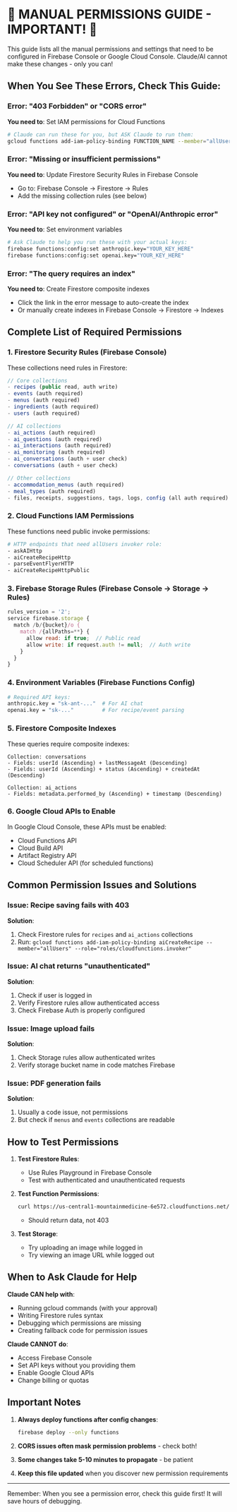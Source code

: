 # 🚨 MANUAL PERMISSIONS GUIDE - IMPORTANT! 🚨

This guide lists all the manual permissions and settings that need to be configured in Firebase Console or Google Cloud Console. Claude/AI cannot make these changes - only you can!

## When You See These Errors, Check This Guide:

### Error: "403 Forbidden" or "CORS error"
**You need to**: Set IAM permissions for Cloud Functions
```bash
# Claude can run these for you, but ASK Claude to run them:
gcloud functions add-iam-policy-binding FUNCTION_NAME --member="allUsers" --role="roles/cloudfunctions.invoker" --project=mountainmedicine-6e572
```

### Error: "Missing or insufficient permissions" 
**You need to**: Update Firestore Security Rules in Firebase Console
- Go to: Firebase Console → Firestore → Rules
- Add the missing collection rules (see below)

### Error: "API key not configured" or "OpenAI/Anthropic error"
**You need to**: Set environment variables
```bash
# Ask Claude to help you run these with your actual keys:
firebase functions:config:set anthropic.key="YOUR_KEY_HERE"
firebase functions:config:set openai.key="YOUR_KEY_HERE"
```

### Error: "The query requires an index"
**You need to**: Create Firestore composite indexes
- Click the link in the error message to auto-create the index
- Or manually create indexes in Firebase Console → Firestore → Indexes

## Complete List of Required Permissions

### 1. Firestore Security Rules (Firebase Console)
These collections need rules in Firestore:
```javascript
// Core collections
- recipes (public read, auth write)
- events (auth required)
- menus (auth required)
- ingredients (auth required)
- users (auth required)

// AI collections
- ai_actions (auth required)
- ai_questions (auth required)
- ai_interactions (auth required)
- ai_monitoring (auth required)
- ai_conversations (auth + user check)
- conversations (auth + user check)

// Other collections
- accommodation_menus (auth required)
- meal_types (auth required)
- files, receipts, suggestions, tags, logs, config (all auth required)
```

### 2. Cloud Functions IAM Permissions
These functions need public invoke permissions:
```bash
# HTTP endpoints that need allUsers invoker role:
- askAIHttp
- aiCreateRecipeHttp
- parseEventFlyerHTTP
- aiCreateRecipeHttpPublic
```

### 3. Firebase Storage Rules (Firebase Console → Storage → Rules)
```javascript
rules_version = '2';
service firebase.storage {
  match /b/{bucket}/o {
    match /{allPaths=**} {
      allow read: if true;  // Public read
      allow write: if request.auth != null;  // Auth write
    }
  }
}
```

### 4. Environment Variables (Firebase Functions Config)
```bash
# Required API keys:
anthropic.key = "sk-ant-..."  # For AI chat
openai.key = "sk-..."         # For recipe/event parsing
```

### 5. Firestore Composite Indexes
These queries require composite indexes:
```
Collection: conversations
- Fields: userId (Ascending) + lastMessageAt (Descending)
- Fields: userId (Ascending) + status (Ascending) + createdAt (Descending)

Collection: ai_actions
- Fields: metadata.performed_by (Ascending) + timestamp (Descending)
```

### 6. Google Cloud APIs to Enable
In Google Cloud Console, these APIs must be enabled:
- Cloud Functions API
- Cloud Build API
- Artifact Registry API
- Cloud Scheduler API (for scheduled functions)

## Common Permission Issues and Solutions

### Issue: Recipe saving fails with 403
**Solution**: 
1. Check Firestore rules for `recipes` and `ai_actions` collections
2. Run: `gcloud functions add-iam-policy-binding aiCreateRecipe --member="allUsers" --role="roles/cloudfunctions.invoker"`

### Issue: AI chat returns "unauthenticated"
**Solution**:
1. Check if user is logged in
2. Verify Firestore rules allow authenticated access
3. Check Firebase Auth is properly configured

### Issue: Image upload fails
**Solution**:
1. Check Storage rules allow authenticated writes
2. Verify storage bucket name in code matches Firebase

### Issue: PDF generation fails
**Solution**:
1. Usually a code issue, not permissions
2. But check if `menus` and `events` collections are readable

## How to Test Permissions

1. **Test Firestore Rules**:
   - Use Rules Playground in Firebase Console
   - Test with authenticated and unauthenticated requests

2. **Test Function Permissions**:
   ```bash
   curl https://us-central1-mountainmedicine-6e572.cloudfunctions.net/FUNCTION_NAME
   ```
   - Should return data, not 403

3. **Test Storage**:
   - Try uploading an image while logged in
   - Try viewing an image URL while logged out

## When to Ask Claude for Help

**Claude CAN help with**:
- Running gcloud commands (with your approval)
- Writing Firestore rules syntax
- Debugging which permissions are missing
- Creating fallback code for permission issues

**Claude CANNOT do**:
- Access Firebase Console
- Set API keys without you providing them
- Enable Google Cloud APIs
- Change billing or quotas

## Important Notes

1. **Always deploy functions after config changes**:
   ```bash
   firebase deploy --only functions
   ```

2. **CORS issues often mask permission problems** - check both!

3. **Some changes take 5-10 minutes to propagate** - be patient

4. **Keep this file updated** when you discover new permission requirements

---

Remember: When you see a permission error, check this guide first! It will save hours of debugging.
